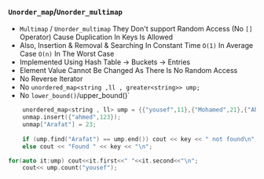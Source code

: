 ### `Unorder_map`/`Unorder_multimap`
- `Multimap` / `Unorder_multimap` They Don't support Random Access (No `[]` Operator) Cause Duplication In Keys Is Allowed
- Also, Insertion & Removal & Searching In Constant Time `O(1)` In Average Case `O(n)` In The Worst Case
- Implemented Using Hash Table -> Buckets -> Entries
- Element Value Cannot Be Changed As There Is No Random Access
- No Reverse Iterator
- No `unordered_map<string ,ll , greater<string>> ump;`
- No `lower_bound()`/upper_bound()`

````cpp
    unordered_map<string , ll> ump = {{"yousef",11},{"Mohamed",21},{"Ahmed",21},{"AAAhmed",21}};
    unmap.insert({"ahmed",123});
    unmap["Arafat"] = 23;
    
    if (ump.find("Arafat") == ump.end()) cout << key << " not found\n";
    else cout << "Found " << key << "\n";

for(auto it:ump) cout<<it.first<<" "<<it.second<<"\n";
    cout<< ump.count("yousef");
````